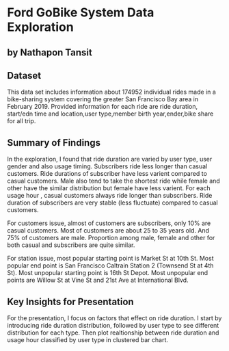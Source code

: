 # Ford GoBike System Data Exploration
## by Nathapon Tansit


## Dataset

This data set includes information about 174952 individual rides made in a bike-sharing system covering the greater San Francisco Bay area in February 2019. Provided information for each ride are ride duration, start/edn time and location,user type,member birth year,ender,bike share for all trip.


## Summary of Findings

In the exploration, I found that ride duration are varied by user type, user gender and also usage timing.
Subscribers ride less longer than casual customers. Ride durations of subscriber have less varient compared to casual customers.
Male also tend to take the shortest ride while female and other have the similar distribution but female have less varient.
For each usage hour , casual customers always ride longer than subscribers. Ride duration of subscribers are very stable (less fluctuate) compared to casual customers.

For customers issue, almost of customers are subscribers, only 10% are casual customers.
Most of customers are about 25 to 35 years old.
And 75% of customers are male. Proportion among male, female and other for both casual and subscribers are quite similar.

For station issue, most popular starting point is Market St at 10th St. Most popular end point is San Francisco Caltrain Station 2  (Townsend St at 4th St). Most unpopular starting point is 16th St Depot. Most unpopular end points are Willow St at Vine St and 21st Ave at International Blvd.  


## Key Insights for Presentation

For the presentation, I focus on factors that effect on ride duration.
I start by introducing ride duration distribution, followed by user type to see different distribution for each type.
Then plot realtionship between ride duration and usage hour classified by user type in clustered bar chart.
